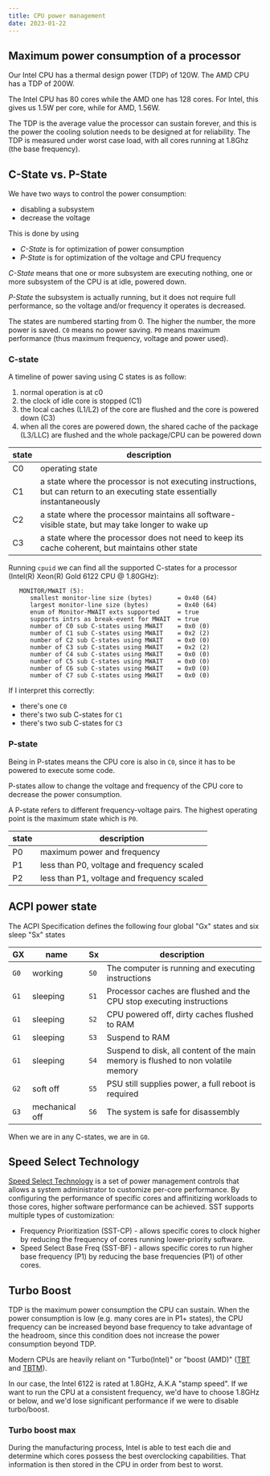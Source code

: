 ```yaml
---
title: CPU power management
date: 2023-01-22
---
```


## Maximum power consumption of a processor

Our Intel CPU has a thermal design power (TDP) of 120W. The AMD CPU has a TDP of 200W.

The Intel CPU has 80 cores while the AMD one has 128 cores. For Intel, this gives us 1.5W per core, while for AMD, 1.56W.

The TDP is the average value the processor can sustain forever, and this is the power the cooling solution needs to be designed at for reliability. The TDP is measured under worst case load, with all cores running at 1.8Ghz (the base frequency).

## C-State vs. P-State

We have two ways to control the power consumption:

- disabling a subsystem
- decrease the voltage

This is done by using

- _C-State_ is for optimization of power consumption
- _P-State_ is for optimization of the voltage and CPU frequency

_C-State_ means that one or more subsystem are executing nothing, one or more subsystem of the CPU is at idle, powered down.

_P-State_ the subsystem is actually running, but it does not require full performance, so the voltage and/or frequency it operates is decreased.

The states are numbered starting from 0. The higher the number, the more power is saved. `C0` means no power saving. `P0` means maximum performance (thus maximum frequency, voltage and power used).

### C-state

A timeline of power saving using C states is as follow:

1. normal operation is at c0
2. the clock of idle core is stopped (C1)
3. the local caches (L1/L2) of the core are flushed and the core is powered down (C3)
4. when all the cores are powered down, the shared cache of the package (L3/LLC) are flushed and the whole package/CPU can be powered down

| state | description                                                                                                                 |
| ----- | --------------------------------------------------------------------------------------------------------------------------- |
| C0    | operating state                                                                                                             |
| C1    | a state where the processor is not executing instructions, but can return to an executing state essentially instantaneously |
| C2    | a state where the processor maintains all software-visible state, but may take longer to wake up                            |
| C3    | a state where the processor does not need to keep its cache coherent, but maintains other state                             |

Running `cpuid` we can find all the supported C-states for a processor (Intel(R) Xeon(R) Gold 6122 CPU @ 1.80GHz):

```
   MONITOR/MWAIT (5):
      smallest monitor-line size (bytes)       = 0x40 (64)
      largest monitor-line size (bytes)        = 0x40 (64)
      enum of Monitor-MWAIT exts supported     = true
      supports intrs as break-event for MWAIT  = true
      number of C0 sub C-states using MWAIT    = 0x0 (0)
      number of C1 sub C-states using MWAIT    = 0x2 (2)
      number of C2 sub C-states using MWAIT    = 0x0 (0)
      number of C3 sub C-states using MWAIT    = 0x2 (2)
      number of C4 sub C-states using MWAIT    = 0x0 (0)
      number of C5 sub C-states using MWAIT    = 0x0 (0)
      number of C6 sub C-states using MWAIT    = 0x0 (0)
      number of C7 sub C-states using MWAIT    = 0x0 (0)
```

If I interpret this correctly:

- there's one `C0`
- there's two sub C-states for `C1`
- there's two sub C-states for `C3`

### P-state

Being in P-states means the CPU core is also in `C0`, since it has to be powered to execute some code.

P-states allow to change the voltage and frequency of the CPU core to decrease the power consumption.

A P-state refers to different frequency-voltage pairs. The highest operating point is the maximum state which is `P0`.

| state | description                                |
| ----- | ------------------------------------------ |
| P0    | maximum power and frequency                |
| P1    | less than P0, voltage and frequency scaled |
| P2    | less than P1, voltage and frequency scaled |

## ACPI power state

The ACPI Specification defines the following four global "Gx" states and six sleep "Sx" states

| GX   | name           | Sx   | description                                                                       |
| ---- | -------------- | ---- | --------------------------------------------------------------------------------- |
| `G0` | working        | `S0` | The computer is running and executing instructions                                |
| `G1` | sleeping       | `S1` | Processor caches are flushed and the CPU stop executing instructions              |
| `G1` | sleeping       | `S2` | CPU powered off, dirty caches flushed to RAM                                      |
| `G1` | sleeping       | `S3` | Suspend to RAM                                                                    |
| `G1` | sleeping       | `S4` | Suspend to disk, all content of the main memory is flushed to non volatile memory |
| `G2` | soft off       | `S5` | PSU still supplies power, a full reboot is required                               |
| `G3` | mechanical off | `S6` | The system is safe for disassembly                                                |

When we are in any C-states, we are in `G0`.

## Speed Select Technology

[Speed Select Technology](https://en.wikichip.org/wiki/intel/speed_select_technology) is a set of power management controls that allows a system administrator to customize per-core performance. By configuring the performance of specific cores and affinitizing workloads to those cores, higher software performance can be achieved. SST supports multiple types of customization:

- Frequency Prioritization (SST-CP) - allows specific cores to clock higher by reducing the frequency of cores running lower-priority software.
- Speed Select Base Freq (SST-BF) - allows specific cores to run higher base frequency (P1) by reducing the base frequencies (P1) of other cores.

## Turbo Boost

TDP is the maximum power consumption the CPU can sustain. When the power consumption is low (e.g. many cores are in P1+ states), the CPU frequency can be increased beyond base frequency to take advantage of the headroom, since this condition does not increase the power consumption beyond TDP.

Modern CPUs are heavily reliant on "Turbo(Intel)" or "boost (AMD)" ([TBT](https://en.wikichip.org/wiki/intel/turbo_boost_technology) and [TBTM](https://en.wikichip.org/wiki/intel/turbo_boost_max_technology)).

In our case, the Intel 6122 is rated at 1.8GHz, A.K.A "stamp speed". If we want to run the CPU at a consistent frequency, we'd have to choose 1.8GHz or below, and we'd lose significant performance if we were to disable turbo/boost.

### Turbo boost max

During the manufacturing process, Intel is able to test each die and determine which cores possess the best overclocking capabilities. That information is then stored in the CPU in order from best to worst.
